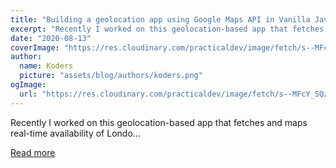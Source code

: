 ```yaml
---
title: "Building a geolocation app using Google Maps API in Vanilla JavaScript"
excerpt: "Recently I worked on this geolocation-based app that fetches and maps real-time availability of Londo..."
date: "2020-08-13"
coverImage: "https://res.cloudinary.com/practicaldev/image/fetch/s--MFcY_SQz--/c_imagga_scale,f_auto,fl_progressive,h_420,q_auto,w_1000/https://dev-to-uploads.s3.amazonaws.com/i/pqhe6g4xd5smb9bgc2qd.png"
author:
  name: Koders
  picture: "assets/blog/authors/koders.png"
ogImage:
  url: "https://res.cloudinary.com/practicaldev/image/fetch/s--MFcY_SQz--/c_imagga_scale,f_auto,fl_progressive,h_420,q_auto,w_1000/https://dev-to-uploads.s3.amazonaws.com/i/pqhe6g4xd5smb9bgc2qd.png"
---
```


Recently I worked on this geolocation-based app that fetches and maps real-time availability of Londo...

[Read more](https://dev.to/ritaxcorreia/building-a-geolocation-app-using-google-maps-api-in-vanilla-js-484i)
